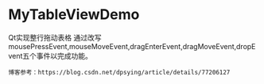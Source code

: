 # MyTableViewDemo
Qt实现整行拖动表格
    通过改写mousePressEvent,mouseMoveEvent,dragEnterEvent,dragMoveEvent,dropEvent五个事件以完成功能。
    
    博客参考：https://blog.csdn.net/dpsying/article/details/77206127
